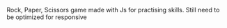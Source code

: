 Rock, Paper, Scissors game made with Js for practising skills. 
Still need to be optimized for responsive